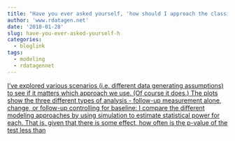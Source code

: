 ```yaml
---
title: "Have you ever asked yourself, 'how should I approach the classic pre-post analysis?'"
author: 'www.rdatagen.net'
date: '2018-01-28'
slug: have-you-ever-asked-yourself-h
categories:
  - bloglink
tags:
  - modeling
  - rdatagennet
---
```


[I’ve explored various scenarios (i.e. different data generating assumptions) to see if it matters which approach we use. (Of course it does.) The plots show the three different types of analysis - follow-up measurement alone, change, or follow-up controlling for baseline: I compare the different modeling approaches by using simulation to estimate statistical power for each. That is, given that there is some effect, how often is the p-value of the test less than<i class="fas fa-external-link-alt"></i>](https://www.rdatagen.net/post/thinking-about-the-run-of-the-mill-pre-post-analysis/)

